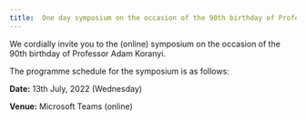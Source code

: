 ```yaml
---
title:  One day symposium on the occasion of the 90th birthday of Professor Adam Koranyi
---
```

We cordially invite you to the (online) symposium on the occasion of the 90th birthday of Professor Adam Koranyi.

The programme schedule for the symposium is as follows:

__Date:__     13th July, 2022 (Wednesday)

__Venue:__  Microsoft Teams (online)
